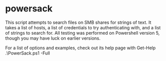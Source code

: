 # powersack

This script attempts to search files on SMB shares for strings of text. It takes a list of hosts, a list of credentials to try authenticating with, and a list of strings to search for. All testing was performed on Powershell version 5, though you may have luck on earlier versions.

For a list of options and examples, check out its help page with Get-Help .\PowerSack.ps1 -Full
